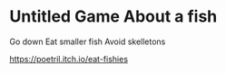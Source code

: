 # Untitled Game About a fish
Go down
Eat smaller fish
Avoid skelletons

https://poetril.itch.io/eat-fishies
